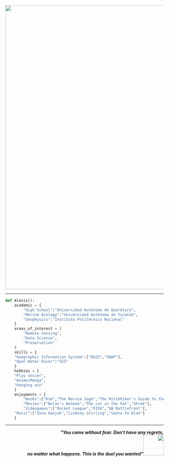 <div align="center"><image src="https://user-images.githubusercontent.com/92229619/136698915-b53501de-1205-401d-aba4-de3a3117f10a.gif" width="900"></div>
	
---
  
```python
def Alexis():
    academic = {
        "High School":"Universidad Autónoma de Querétaro",
        "Marine Biology":"Universidad Autónoma de Yucatán",
        "Geophysics":"Instituto Politécnico Nacional"
    }
    areas_of_interest = (
        "Remote Sensing",
        "Data Science",
        "Preservation"
    )
    skills = {
	"Geographic Information System":["QGIS","SNAP"],
	"Open Water Diver":"SSI"
    }
    hobbies = [
	"Play soccer",
	"Anime|Manga",
	"Hanging out"
    ]
    enjoyments = {
        "Books":["Kim","The Narnia Saga","The Hitchhiker's Guide to the Galaxy"],
        "Movies":["Nolan's Batman","The cat in the hat","Shrek"],
        "Videogames":["Rocket League","FIFA","SW Battlefront"],
	"Music":["Zona Ganjah","Lindsey Stirling","Santa Fe Klan"]
    }
```
--- 

<div dir="rtl" align="right"><b><i>,You came without fear. Don't have any regrets"<br><img src="https://media.giphy.com/media/tuCFp8rod0x3O/giphy.gif" width="65">"no matter what happens. This is the duel you wanted</i></b></div>

